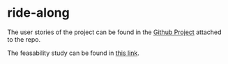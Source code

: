 # ride-along

The user stories of the project can be found in the [Github Project](https://github.com/users/veronika-luthar/projects/5) attached to the repo. 

The feasability study can be found in [this link](https://docs.google.com/document/d/1-QdxCBwJ0iorZ1PVvCw4RvqZli7rmHMAegMRx8LLQH4/edit).
